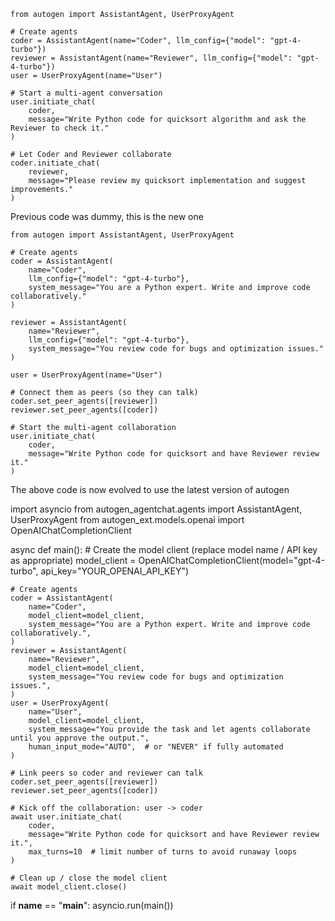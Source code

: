 ```
from autogen import AssistantAgent, UserProxyAgent

# Create agents
coder = AssistantAgent(name="Coder", llm_config={"model": "gpt-4-turbo"})
reviewer = AssistantAgent(name="Reviewer", llm_config={"model": "gpt-4-turbo"})
user = UserProxyAgent(name="User")

# Start a multi-agent conversation
user.initiate_chat(
    coder,
    message="Write Python code for quicksort algorithm and ask the Reviewer to check it."
)

# Let Coder and Reviewer collaborate
coder.initiate_chat(
    reviewer,
    message="Please review my quicksort implementation and suggest improvements."
)
```

Previous code was dummy, this is the new one

```
from autogen import AssistantAgent, UserProxyAgent

# Create agents
coder = AssistantAgent(
    name="Coder",
    llm_config={"model": "gpt-4-turbo"},
    system_message="You are a Python expert. Write and improve code collaboratively."
)

reviewer = AssistantAgent(
    name="Reviewer",
    llm_config={"model": "gpt-4-turbo"},
    system_message="You review code for bugs and optimization issues."
)

user = UserProxyAgent(name="User")

# Connect them as peers (so they can talk)
coder.set_peer_agents([reviewer])
reviewer.set_peer_agents([coder])

# Start the multi-agent collaboration
user.initiate_chat(
    coder,
    message="Write Python code for quicksort and have Reviewer review it."
)

```

The above code is now evolved to use the latest version of autogen

import asyncio
from autogen_agentchat.agents import AssistantAgent, UserProxyAgent
from autogen_ext.models.openai import OpenAIChatCompletionClient

async def main():
    # Create the model client (replace model name / API key as appropriate)
    model_client = OpenAIChatCompletionClient(model="gpt-4-turbo", api_key="YOUR_OPENAI_API_KEY")

    # Create agents
    coder = AssistantAgent(
        name="Coder",
        model_client=model_client,
        system_message="You are a Python expert. Write and improve code collaboratively.",
    )
    reviewer = AssistantAgent(
        name="Reviewer",
        model_client=model_client,
        system_message="You review code for bugs and optimization issues.",
    )
    user = UserProxyAgent(
        name="User",
        model_client=model_client,
        system_message="You provide the task and let agents collaborate until you approve the output.",
        human_input_mode="AUTO",  # or "NEVER" if fully automated
    )

    # Link peers so coder and reviewer can talk
    coder.set_peer_agents([reviewer])
    reviewer.set_peer_agents([coder])

    # Kick off the collaboration: user -> coder
    await user.initiate_chat(
        coder,
        message="Write Python code for quicksort and have Reviewer review it.",
        max_turns=10  # limit number of turns to avoid runaway loops
    )

    # Clean up / close the model client
    await model_client.close()

if __name__ == "__main__":
    asyncio.run(main())

